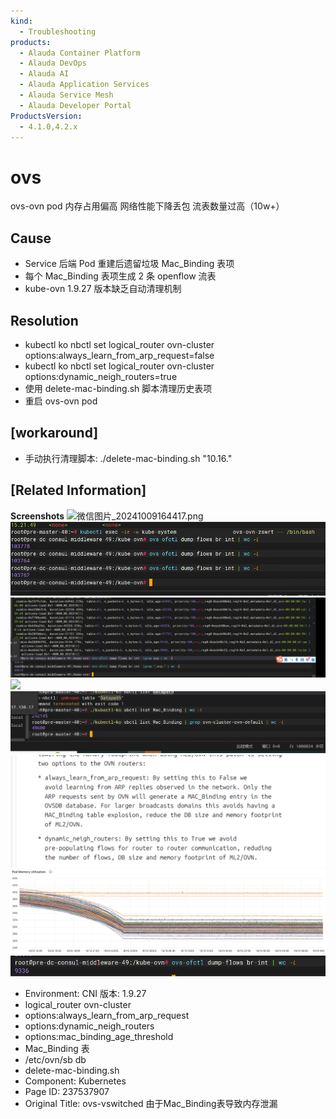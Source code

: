 ```yaml
---
kind:
  - Troubleshooting
products:
  - Alauda Container Platform
  - Alauda DevOps
  - Alauda AI
  - Alauda Application Services
  - Alauda Service Mesh
  - Alauda Developer Portal
ProductsVersion:
  - 4.1.0,4.2.x
---
```

<!-- A type of document that involves encountering a fault, diagnosing it, performing root cause analysis, and providing solutions. -->

# ovs

ovs-ovn pod 内存占用偏高 网络性能下降丢包 流表数量过高（10w+）

## Cause
- Service 后端 Pod 重建后遗留垃圾 Mac_Binding 表项
- 每个 Mac_Binding 表项生成 2 条 openflow 流表
- kube-ovn 1.9.27 版本缺乏自动清理机制

## Resolution
- kubectl ko nbctl set logical_router ovn-cluster options:always_learn_from_arp_request=false
- kubectl ko nbctl set logical_router ovn-cluster options:dynamic_neigh_routers=true
- 使用 delete-mac-binding.sh 脚本清理历史表项
- 重启 ovs-ovn pod

## [workaround]
- 手动执行清理脚本: ./delete-mac-binding.sh "10.16."

## [Related Information]
**Screenshots**
![微信图片_20241009164417.png](assets/ovs-vswitched-you-yu-mac-bindingbiao-dao-zhi-nei-cun-xie-lou/%E5%BE%AE%E4%BF%A1%E5%9B%BE%E7%89%87_20241009164417_1.png)
![](assets/ovs-vswitched-you-yu-mac-bindingbiao-dao-zhi-nei-cun-xie-lou/image-2024-10-11_18-13-14.png)
![](assets/ovs-vswitched-you-yu-mac-bindingbiao-dao-zhi-nei-cun-xie-lou/192036_image-2024-10-10-21-00-26-139_1.png)
![](assets/ovs-vswitched-you-yu-mac-bindingbiao-dao-zhi-nei-cun-xie-lou/192037_image-2024-10-10-21-02-02-557_1.png)
![](assets/ovs-vswitched-you-yu-mac-bindingbiao-dao-zhi-nei-cun-xie-lou/image-2024-10-11_18-17-52.png)
![](assets/ovs-vswitched-you-yu-mac-bindingbiao-dao-zhi-nei-cun-xie-lou/image-2024-10-11_18-19-59.png)
![](assets/ovs-vswitched-you-yu-mac-bindingbiao-dao-zhi-nei-cun-xie-lou/image-2024-10-14_9-49-53.png)
![](assets/ovs-vswitched-you-yu-mac-bindingbiao-dao-zhi-nei-cun-xie-lou/image-2024-10-14_9-51-1.png)
- Environment: CNI 版本: 1.9.27
- logical_router ovn-cluster
- options:always_learn_from_arp_request
- options:dynamic_neigh_routers
- options:mac_binding_age_threshold
- Mac_Binding 表
- /etc/ovn/sb db
- delete-mac-binding.sh
- Component: Kubernetes
- Page ID: 237537907
- Original Title: ovs-vswitched 由于Mac_Binding表导致内存泄漏

